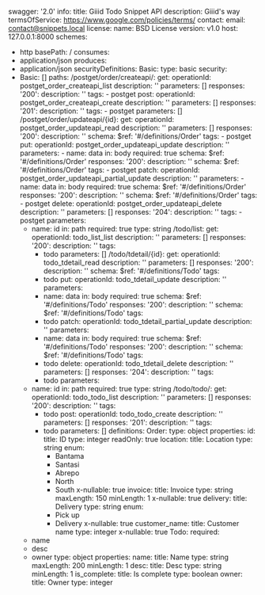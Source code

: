 swagger: '2.0'
info:
  title: Giiid Todo Snippet API
  description: Giiid's way
  termsOfService: https://www.google.com/policies/terms/
  contact:
    email: contact@snippets.local
  license:
    name: BSD License
  version: v1.0
host: 127.0.0.1:8000
schemes:
- http
basePath: /
consumes:
- application/json
produces:
- application/json
securityDefinitions:
  Basic:
    type: basic
security:
- Basic: []
paths:
  /postget/order/createapi/:
    get:
      operationId: postget_order_createapi_list
      description: ''
      parameters: []
      responses:
        '200':
          description: ''
      tags:
      - postget
    post:
      operationId: postget_order_createapi_create
      description: ''
      parameters: []
      responses:
        '201':
          description: ''
      tags:
      - postget
    parameters: []
  /postget/order/updateapi/{id}:
    get:
      operationId: postget_order_updateapi_read
      description: ''
      parameters: []
      responses:
        '200':
          description: ''
          schema:
            $ref: '#/definitions/Order'
      tags:
      - postget
    put:
      operationId: postget_order_updateapi_update
      description: ''
      parameters:
      - name: data
        in: body
        required: true
        schema:
          $ref: '#/definitions/Order'
      responses:
        '200':
          description: ''
          schema:
            $ref: '#/definitions/Order'
      tags:
      - postget
    patch:
      operationId: postget_order_updateapi_partial_update
      description: ''
      parameters:
      - name: data
        in: body
        required: true
        schema:
          $ref: '#/definitions/Order'
      responses:
        '200':
          description: ''
          schema:
            $ref: '#/definitions/Order'
      tags:
      - postget
    delete:
      operationId: postget_order_updateapi_delete
      description: ''
      parameters: []
      responses:
        '204':
          description: ''
      tags:
      - postget
    parameters:
    - name: id
      in: path
      required: true
      type: string
  /todo/list:
    get:
      operationId: todo_list_list
      description: ''
      parameters: []
      responses:
        '200':
          description: ''
      tags:
      - todo
    parameters: []
  /todo/tdetail/{id}:
    get:
      operationId: todo_tdetail_read
      description: ''
      parameters: []
      responses:
        '200':
          description: ''
          schema:
            $ref: '#/definitions/Todo'
      tags:
      - todo
    put:
      operationId: todo_tdetail_update
      description: ''
      parameters:
      - name: data
        in: body
        required: true
        schema:
          $ref: '#/definitions/Todo'
      responses:
        '200':
          description: ''
          schema:
            $ref: '#/definitions/Todo'
      tags:
      - todo
    patch:
      operationId: todo_tdetail_partial_update
      description: ''
      parameters:
      - name: data
        in: body
        required: true
        schema:
          $ref: '#/definitions/Todo'
      responses:
        '200':
          description: ''
          schema:
            $ref: '#/definitions/Todo'
      tags:
      - todo
    delete:
      operationId: todo_tdetail_delete
      description: ''
      parameters: []
      responses:
        '204':
          description: ''
      tags:
      - todo
    parameters:
    - name: id
      in: path
      required: true
      type: string
  /todo/todo/:
    get:
      operationId: todo_todo_list
      description: ''
      parameters: []
      responses:
        '200':
          description: ''
      tags:
      - todo
    post:
      operationId: todo_todo_create
      description: ''
      parameters: []
      responses:
        '201':
          description: ''
      tags:
      - todo
    parameters: []
definitions:
  Order:
    type: object
    properties:
      id:
        title: ID
        type: integer
        readOnly: true
      location:
        title: Location
        type: string
        enum:
        - Bantama
        - Santasi
        - Abrepo
        - North
        - South
        x-nullable: true
      invoice:
        title: Invoice
        type: string
        maxLength: 150
        minLength: 1
        x-nullable: true
      delivery:
        title: Delivery
        type: string
        enum:
        - Pick up
        - Delivery
        x-nullable: true
      customer_name:
        title: Customer name
        type: integer
        x-nullable: true
  Todo:
    required:
    - name
    - desc
    - owner
    type: object
    properties:
      name:
        title: Name
        type: string
        maxLength: 200
        minLength: 1
      desc:
        title: Desc
        type: string
        minLength: 1
      is_complete:
        title: Is complete
        type: boolean
      owner:
        title: Owner
        type: integer
